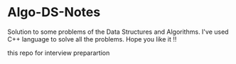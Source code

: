 # Algo-DS-Notes
Solution to some problems of the Data Structures and Algorithms. I've used C++ language to solve all the problems. Hope you like it !!

this repo for interview preparartion
